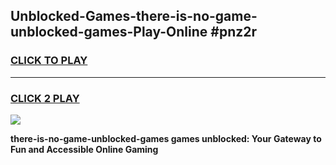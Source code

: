 
## Unblocked-Games-there-is-no-game-unblocked-games-Play-Online #pnz2r
<h3>
<a href="https://news.freeplayer.one?title=there-is-no-game-unblocked-games&ref=3">CLICK TO PLAY</a></h3>
<hr>

<h3>
<a href="https://news.freeplayer.one?title=there-is-no-game-unblocked-games&ref=3">CLICK 2 PLAY</a>
  
</h3>

<a href="https://news.freeplayer.one?title=there-is-no-game-unblocked-games&ref=3"><img src="https://clearcache.store/games.png"></a>


**there-is-no-game-unblocked-games games unblocked: Your Gateway to Fun and Accessible Online Gaming**
